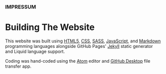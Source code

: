 ### IMPRESSUM

# Building The Website

This website was built using [HTML5](https://en.wikipedia.org/wiki/HTML5), [CSS](https://en.wikipedia.org/wiki/CSS), [SASS](https://en.wikipedia.org/wiki/Sass_(stylesheet_language)), [JavaScript](https://en.wikipedia.org/wiki/JavaScript), and [Markdown](https://en.wikipedia.org/wiki/Markdown) programming languages alongside GitHub Pages' [Jekyll](https://en.wikipedia.org/wiki/Jekyll_(software)) static generator and Liquid language support.

Coding was hand-coded using the [Atom](https://atom.io/) editor and [GitHub Desktop](https://desktop.github.com/) file transfer app.
